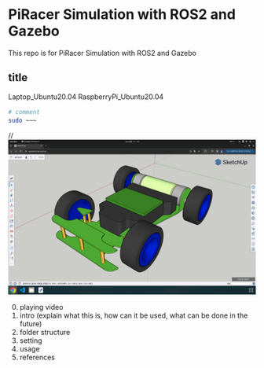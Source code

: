 # PiRacer Simulation with ROS2 and Gazebo

This repo is for PiRacer Simulation with ROS2 and Gazebo

## title

Laptop_Ubuntu20.04
RaspberryPi_Ubuntu20.04

```bash
# comment
sudo ~~~
```

// ![modeling](./modeling.png)

0. playing video
1. intro (explain what this is, how can it be used, what can be done in the future)
2. folder structure
3. setting
4. usage
5. references